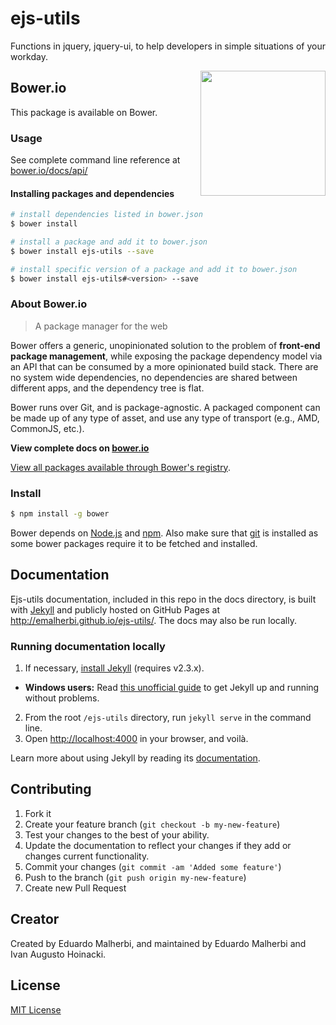 ejs-utils
=========

Functions in jquery, jquery-ui, to help developers in simple situations of your workday.

<img align="right" height="200" src="http://bower.io/img/bower-logo.png">

## Bower.io

This package is available on Bower.

### Usage

See complete command line reference at [bower.io/docs/api/](http://bower.io/docs/api/)

#### Installing packages and dependencies

```sh
# install dependencies listed in bower.json
$ bower install

# install a package and add it to bower.json
$ bower install ejs-utils --save

# install specific version of a package and add it to bower.json
$ bower install ejs-utils#<version> --save
```

### About Bower.io

> A package manager for the web

Bower offers a generic, unopinionated solution to the problem of **front-end package management**, while exposing the package dependency model via an API that can be consumed by a more opinionated build stack. There are no system wide dependencies, no dependencies are shared between different apps, and the dependency tree is flat.

Bower runs over Git, and is package-agnostic. A packaged component can be made up of any type of asset, and use any type of transport (e.g., AMD, CommonJS, etc.).

**View complete docs on [bower.io](http://bower.io)**

[View all packages available through Bower's registry](http://bower.io/search/).

### Install

```sh
$ npm install -g bower
```

Bower depends on [Node.js](http://nodejs.org/) and [npm](http://npmjs.org/). Also make sure that [git](http://git-scm.com/) is installed as some bower
packages require it to be fetched and installed.



## Documentation

Ejs-utils documentation, included in this repo in the docs directory, is built with [Jekyll](http://jekyllrb.com) and publicly hosted on GitHub Pages at <http://emalherbi.github.io/ejs-utils/>. The docs may also be run locally.

### Running documentation locally

1. If necessary, [install Jekyll](http://jekyllrb.com/docs/installation) (requires v2.3.x).
  - **Windows users:** Read [this unofficial guide](http://jekyll-windows.juthilo.com/) to get Jekyll up and running without problems.
2. From the root `/ejs-utils` directory, run `jekyll serve` in the command line.
3. Open <http://localhost:4000> in your browser, and voilà.

Learn more about using Jekyll by reading its [documentation](http://jekyllrb.com/docs/home/).



## Contributing

1. Fork it
2. Create your feature branch (`git checkout -b my-new-feature`)
3. Test your changes to the best of your ability.
4. Update the documentation to reflect your changes if they add or changes current functionality.
5. Commit your changes (`git commit -am 'Added some feature'`)
6. Push to the branch (`git push origin my-new-feature`)
7. Create new Pull Request



## Creator

Created by Eduardo Malherbi, and maintained by Eduardo Malherbi and Ivan Augusto Hoinacki.



## License

[MIT License](http://en.wikipedia.org/wiki/MIT_License)
